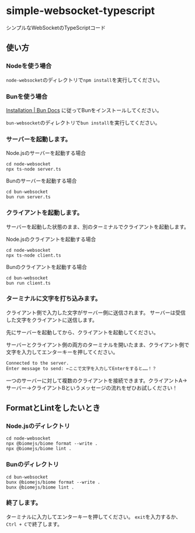 # simple-websocket-typescript
シンプルなWebSocketのTypeScriptコード

## 使い方
### Nodeを使う場合
`node-websocket`のディレクトリで`npm install`を実行してください。

### Bunを使う場合

[Installation | Bun Docs](https://bun.sh/docs/installation) に従ってBunをインストールしてください。

`bun-websocket`のディレクトリで`bun install`を実行してください。

### サーバーを起動します。
Node.jsのサーバーを起動する場合
```
cd node-websocket
npx ts-node server.ts
```

Bunのサーバーを起動する場合
```
cd bun-websocket
bun run server.ts
```

### クライアントを起動します。
サーバーを起動した状態のまま、別のターミナルでクライアントを起動します。

Node.jsのクライアントを起動する場合
```
cd node-websocket
npx ts-node client.ts
```

Bunのクライアントを起動する場合
```
cd bun-websocket
bun run client.ts
```

### ターミナルに文字を打ち込みます。
クライアント側で入力した文字がサーバー側に送信されます。
サーバーは受信した文字をクライアントに送信します。

先にサーバーを起動してから、クライアントを起動してください。

サーバーとクライアント側の両方のターミナルを開いたまま、クライアント側で文字を入力してエンターキーを押してください。

```zsh
Connected to the server.
Enter message to send: ←ここで文字を入力してEnterをすると……！？
```

一つのサーバーに対して複数のクライアントを接続できます。クライアントA→サーバー→クライアントBというメッセージの流れをぜひお試しください！

## FormatとLintをしたいとき
### Node.jsのディレクトリ
```
cd node-websocket
npx @biomejs/biome format --write .
npx @biomejs/biome lint .
```

### Bunのディレクトリ
```
cd bun-websocket
bunx @biomejs/biome format --write .
bunx @biomejs/biome lint .
```

### 終了します。
ターミナルに入力してエンターキーを押してください。
`exit`を入力するか、`Ctrl + C`で終了します。
